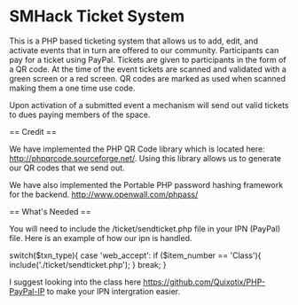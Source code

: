 SMHack Ticket System
======

This is a PHP based ticketing system that allows us to add, edit, and activate events that in turn are offered to our community.  Participants can pay for a ticket using PayPal.  Tickets are given to participants in the form of a QR code. At the time of the event tickets are scanned and validated with a green screen or a red screen.  QR codes are marked as used when scanned making them a one time use code.

Upon activation of a submitted event a mechanism will send out valid tickets to dues paying members of the space.

== Credit ==

We have implemented the PHP QR Code library which is located here: http://phpqrcode.sourceforge.net/.  Using this library allows us to generate our QR codes that we send out.

We have also implemented the Portable PHP password hashing framework for the backend. http://www.openwall.com/phpass/

== What's Needed ==

You will need to include the /ticket/sendticket.php file in your IPN (PayPal) file.  Here is an example of how our ipn is handled.

switch($txn_type){
case 'web_accept':
if ($item_number == 'Class'){
include('./ticket/sendticket.php'); 
}
break;
}

I suggest looking into the class here https://github.com/Quixotix/PHP-PayPal-IP to make your IPN intergration easier.
